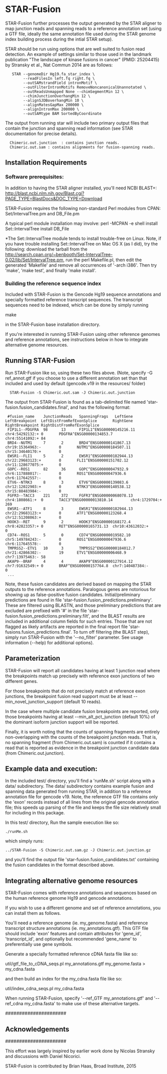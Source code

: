 # STAR-Fusion 

STAR-Fusion further processes the output generated by the STAR aligner to map junction reads and spanning reads to a reference annotation set (using a GTF file, ideally the same annotation file used during the STAR genome index building process during the intial STAR setup).


STAR should be run using options that are well suited to fusion read detection.  An example of settings similar to those used in the landmark publication "The landscape of kinase fusions in cancer" (PMID: 25204415) by Stransky et al., Nat Commun 2014 are as follows:

```
   STAR --genomeDir Hg19.fa_star_index \
        --readFilesIn left.fq right.fq \
        --outSAMstrandField intronMotif \
        --outFilterIntronMotifs RemoveNoncanonicalUnannotated \
        --outReadsUnmapped None --chimSegmentMin 12 \
        --chimJunctionOverhangMin 12 \
        --alignSJDBoverhangMin 10 \
        --alignMatesGapMax 200000 \
        --alignIntronMax 200000 \
        --outSAMtype BAM SortedByCoordinate 
```

The output from running star will include two primary output files that contain the junction and spanning read information (see STAR documentation for precise details).

      Chimeric.out.junction  : contains junction reads.
	  Chimeric.out.sam : contains alignments for fusion-spanning reads.


## Installation Requirements 

### Software prerequisites:

  In addition to having the STAR aligner installed, you'll need NCBI BLAST+: 
  http://blast.ncbi.nlm.nih.gov/Blast.cgi?PAGE_TYPE=BlastDocs&DOC_TYPE=Download

  STAR-Fusion requires the following non-standard Perl modules from CPAN: Set/IntervalTree.pm and DB_File.pm
  
  A typical perl module installation may involve:
  perl -MCPAN -e shell
    install Set::IntervalTree
    install DB_File
 	
  *The Set::IntervalTree module tends to install trouble-free on Linux.  Note, if you have trouble installing Set::IntervalTree on Mac OS X (as I did), try the following:  download the tarball from the http://search.cpan.org/~benbooth/Set-IntervalTree-0.02/lib/Set/IntervalTree.pm, run the perl Makefile.pl, then edit the generated 'Makefile' and remove all occurrences of '-arch i386'. Then try 'make', 'make test', and finally 'make install'.

### Building the reference sequence index

Included with STAR-Fusion is the Gencode Hg19 sequence annotations and specially formatted reference transcript sequences. The transcript sequences need to be indexed, which can be done by simply running

   make

in the STAR-Fusion base installation directory.

If you're interested in running STAR-Fusion using other reference genomes and reference annotations, see instructions below in how to integrate alternative genome resources.


## Running STAR-Fusion 

Run STAR-Fusion like so, using these two files above.  (Note, specify -G ref_annot.gtf if you choose to use a different annotation set than that included and used by default (gencode.v19 in the resources/ folder)

      STAR-Fusion -S Chimeric.out.sam -J Chimeric.out.junction


The output from STAR-Fusion is found as a tab-delimited file named 'star-fusion.fusion_candidates.final', and has the following format:

```
 #fusion_name    JunctionReads   SpanningFrags   LeftGene        LeftBreakpoint  LeftDistFromRefExonSplice       RightGene       RightBreakpoint RightDistFromRefExonSplice
 FIP1L1--PDGFRA  98      13      FIP1L1^ENSG00000145216.11       chr4:54292132:+ 0       PDGFRA^ENSG00000134853.7        chr4:55141092:+ 84
 BRD4--NUTM1     7       2       BRD4^ENSG00000141867.13 chr19:15364963:-        0       NUTM1^ENSG00000184507.11        chr15:34640170:+        0
 EWSR1--FLI1     5       2       EWSR1^ENSG00000182944.13        chr22:29683123:+        0       FLI1^ENSG00000151702.12 chr11:128677075:+       0
 GOPC--ROS1      82      36      GOPC^ENSG00000047932.9  chr6:117888017:-        0       ROS1^ENSG00000047936.6  chr6:117642557:-        0
 ETV6--NTRK3     8       3       ETV6^ENSG00000139083.6  chr12:12022903:+        0       NTRK3^ENSG00000140538.12        chr15:88483984:-        0
 FGFR3--TACC3    221     372     FGFR3^ENSG00000068078.13        chr4:1808661:+  0       TACC3^ENSG00000013810.14        chr4:1729704:+  269
 EWSR1--ATF1     8       3       EWSR1^ENSG00000182944.13        chr22:29683123:+        0       ATF1^ENSG00000123268.4  chr12:51208063:+        0
 HOOK3--RET      9       2       HOOK3^ENSG00000168172.4 chr8:42823357:+ 0       RET^ENSG00000165731.13  chr10:43612032:+        0
 CD74--ROS1      5       0       CD74^ENSG00000019582.10 chr5:149784243:-        0       ROS1^ENSG00000047936.6  chr6:117645578:-        0
 TMPRSS2--ETV1   10      3       TMPRSS2^ENSG00000184012.7       chr21:42866302:-        19      ETV1^ENSG00000006468.9  chr7:13975463:- 58
 AKAP9--BRAF     4       4       AKAP9^ENSG00000127914.12        chr7:91632549:+ 0       BRAF^ENSG00000157764.8  chr7:140487384:-        0
 ...
```

Note, these fusion candidates are derived based on mapping the STAR outputs to the reference annotations.  Paralogous genes are notorious for showing up as false-positive fusion candidates. Initial/preliminary predictions are found in file 'star-fusion.fusion_predictions.preliminary'. These are filtered using BLASTN, and those preliminary predictions that are excluded are prefixed with '#' in the file 'star-fusion.fusion_predictions.preliminary.filt', and the BLAST results are included in additional column fields for such entries.  Those that are not flagged as likely artifacts are reported in the final report file 'star-fusions.fusion_predictions.final'.  To turn off filtering (the BLAST step), simply run STAR-Fusion with the '--no_filter' parameter. See usage information (--help) for additional options).


## Parameterization 

STAR-Fusion will report all candidates having at least 1 junction read where the breakpoints match up precisely with reference exon junctions of two different genes.

For those breakpoints that do not precisely match at reference exon junctions, the breakpoint fusion read support must be at least --min_novel_junction_support (default 10 reads).

In the case where multiple candidate fusion breakpoints are reported, only those breakpoints having at least --min_alt_pct_junction (default 10%) of the dominant isoform junction support will be reported.

Finally, it is worth noting that the counts of spanning fragments are entirely non-overlapping with the counts of the breakpoint junction reads. That is, no spanning fragment (from Chimeric.out.sam) is counted if it contains a read that is reported as evidence in the breakpoint junction candidate data (from Chimeric.out.junction).



## Example data and execution:

In the included test/ directory, you'll find a 'runMe.sh' script along with a data/ subdirectory.  The data/ subdirectory contains example fusion and spanning data generated from running STAR, in addition to a reference annotation file for gencode v19. Note, the reference GTF file contains only the 'exon' records instead of all lines from the original gencode annotation file; this speeds up parsing of the file and keeps the file size relatively small for including in this package.

In this test/ directory, Run the sample execution like so:

    ./runMe.sh

which simply runs:

    ../STAR-Fusion -S Chimeric.out.sam.gz -J Chimeric.out.junction.gz 

and you'll find the output file 'star-fusion.fusion_candidates.txt' containing the fusion candidates in the format described above.


## Integrating alternative genome resources

STAR-Fusion comes with reference annotations and sequences based on the human reference genome Hg19 and gencode annotations.  

If you wish to use a different genome and set of reference annotations, you can install them as follows.

You'll need a reference genome (ie. my_genome.fasta) and reference transcript structure annotations (ie. my_annotations.gtf).  This GTF file should include 'exon' features and contain attributes for 'gene_id', 'transcript_id', and optionally but recommended 'gene_name' to preferentially use gene symbols.

Generate a specially formatted reference cDNA fasta file like so:

   util/gtf_file_to_cDNA_seqs.pl my_annotations.gtf my_genome.fasta > my_cdna.fasta

and then build an index for the my_cdna.fasta file like so:

   util/index_cdna_seqs.pl my_cdna.fasta


When running STAR-Fusion, specify '--ref_GTF my_annotations.gtf' and '--ref_cdna my_cdna.fasta' to make use of these alternative targets.



######################
## Acknowledgements ##
######################

This effort was largely inspired by earlier work done by Nicolas Stransky and discussions with Daniel Nicorici.

STAR-Fusion is contributed by Brian Haas, Broad Institute, 2015

